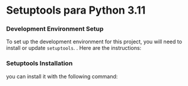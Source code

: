
# Setuptools para Python 3.11

###  Development Environment Setup

To set up the development environment for this project, you will need to install or update `setuptools`.
. Here are the instructions:

### Setuptools Installation

you can install it with the following command:
